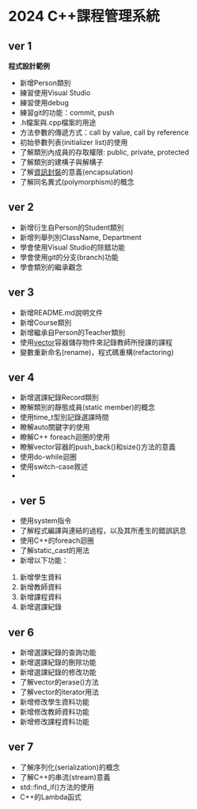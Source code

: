
# 2024 C++課程管理系統
## ver 1
**程式設計範例**
- 新增Person類別
- 練習使用Visual Studio
- 練習使用debug
- 練習git的功能：commit, push
- .h檔案與.cpp檔案的用途
- 方法參數的傳遞方式：call by value, call by reference
- 初始參數列表(initializer list)的使用
- 了解類別內成員的存取權限: public, private, protected
- 了解類別的建構子與解構子
- 了解[資訊封裝](https://www.w3schools.com/cpp/cpp_encapsulation.asp)的意義(encapsulation)
- 了解同名異式(polymorphism)的概念

## ver 2
- 新增衍生自Person的Student類別
- 新增列舉列別ClassName, Department
- 學會使用Visual Studio的除錯功能
- 學會使用git的分支(branch)功能
- 學會類別的繼承觀念

## ver 3
- 新增README.md說明文件
- 新增Course類別
- 新增繼承自Person的Teacher類別
- 使用[vector](https://www.w3schools.com/cpp/cpp_vectors.asp)容器儲存物件來記錄教師所授課的課程
- 變數重新命名(rename)，程式碼重構(refactoring)

## ver 4
- 新增選課紀錄Record類別
- 瞭解類別的靜態成員(static member)的概念
- 使用time_t型別記錄選課時間
- 瞭解auto關鍵字的使用
- 瞭解C++ foreach迴圈的使用
- 瞭解vector容器的push_back()和size()方法的意義
- 使用do-while迴圈
- 使用switch-case敘述
- 
- ## ver 5
- 使用system指令
- 了解程式編譯與連結的過程，以及其所產生的錯誤訊息
- 使用C++的foreach迴圈
- 了解static_cast的用法
- 新增以下功能：

1. 新增學生資料
1. 新增教師資料
1. 新增課程資料
1. 新增選課紀錄

 ## ver 6
- 新增選課紀錄的查詢功能
- 新增選課紀錄的刪除功能
- 新增選課紀錄的修改功能
- 了解vector的erase()方法
- 了解vector的iterator用法
- 新增修改學生資料功能
- 新增修改教師資料功能
- 新增修改課程資料功能

 ## ver 7
- 了解序列化(serialization)的概念
- 了解C++的串流(stream)意義
- std::find_if()方法的使用
- C++的Lambda函式
